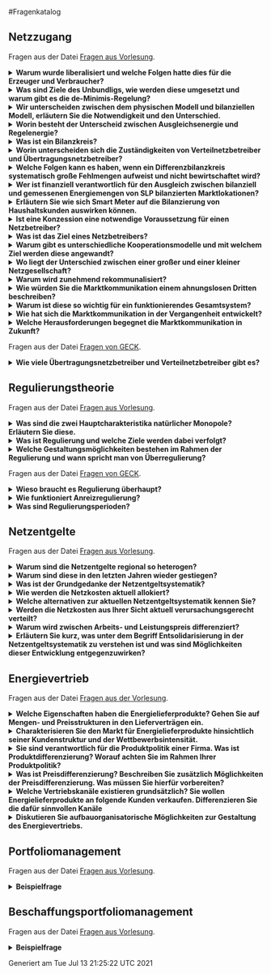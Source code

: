 #Fragenkatalog
## Netzzugang
Fragen aus der Datei [Fragen aus Vorlesung](./Fragenkatalog/00%20Netzzugang/Fragen%20aus%20Vorlesung.md).
<details><summary><b>Warum wurde liberalisiert und welche Folgen hatte dies für die Erzeuger und Verbraucher? </b></summary>
<table><tr><td>

Früher hatten die **Erzeuger Monopolstellung**. Dadurch konnten sie die Preise festsetzen.

Die Liberalisierung meint die Einführung eines Wettbewerbs, Abbau von Zutrittsbarrieren und weniger politische Eingriffe. Verbraucher können ihren Anbieter frei wählen und haben dadurch tendenziell niedrigere Strompreise.

Hinweis: Die Liberalisierung betrifft nicht die Netze. Aufgrund der hohen Investitionskosten bleibt hier das Monopol bestehen.

F 1 - 6

</td></tr></table>
</details>
<details><summary><b>Was sind Ziele des Unbundligs, wie werden diese umgesetzt und warum gibt es die de-Minimis-Regelung?</b></summary>
<table><tr><td>

Ziel ist die Trennung des Netzes vom Vertrieb.

| Unbundlingform | Größe |
| Buchhalterisch | jedes EVU |
| Informatoisch | jedes EVU |
| Organisatorisch | jedes EVU |
| Gesellschaftsrechtlich | ab 100.000 angeschlossenen Zählpunkten |
| Eigentumsrechtlich | für Übertragungsnetzbetreiber |

Die **De-minimis-Beihilfe** hilft kleinen Energieversorgungsunternehmen (EVU). Diese haben aufgrund ihrer Größe nicht die Kapazität alle Unbundlingstufen umzusetzen. 

F 1 - 7

</td></tr></table>
</details>
<details><summary><b>Wir unterscheiden zwischen dem physischen Modell und bilanziellen Modell, erläutern Sie die Notwendigkeit und den Unterschied. </b></summary>
<table><tr><td>

- Einspeisung wird pauschal abgerechnet
- Netzentgelte nur für Beschaffung (Stromfluss von Höchstspannungnetz -> Abnehmer)

<img src="./PhyBila.PNG">

F 1 - 11ff.

</td></tr></table>
</details>
<details><summary><b>Worin besteht der Unterscheid zwischen Ausgleichsenergie und Regelenergie?</b></summary>
<table><tr><td>

**Ausgleichsenergie**
- Hin und Herschieben von Energiemengen zwischen den Bilanzkreisen
- finanzielle/buchhalterisch

**Regelenergie**
- Tatsächlicher Eingriff -> Es muss mehr/weniger Strom erzeugt werden.


F 1 - 18

</td></tr></table>
</details>
<details><summary><b>Was ist ein Bilanzkreis?</b></summary>
<table><tr><td>

- Virtuelles Versorgungsgebiet
- Bündelung von Einspeisung und Abnehmer
- Das für den Bilanzkreis verantwortliche Unternehmen wird Bilanzkreisverantwortlicher genannt.
- Ziel: Erzeugung = Verbrauch

F 1 - 14

</td></tr></table>
</details>
<details><summary><b>Worin unterscheiden sich die Zuständigkeiten von Verteilnetzbetreiber und Übertragungsnetzbetreiber?</b></summary>
<table><tr><td>

**Übertragungsnetzbetreiber**
- Betreibt eine der 4 Regelzonen
- Ist für die Systemsicherheit verantwortlich
- Ist gleichzeitig Bilanzkreiskoordinator
- Aufgaben
  - Netzführung, -instandhaltung, -planung und -ausbau
  - Regulierungsmanagement 
  - Messstellenbetrieb
  - Netz- und Messzugangsmanagement
  - Energiemengenbilanzierung
  - Netzabrechnung
  - erweitertes Berichtswesen

**Verteilnetzbetreiber**
- Betreibt eins der aktuell 883 Verteilnetze
- unterstützt das Bilanzkreissystem durch Zuordnung von Kunden zu Lieferanten und Bilanzkreisen
- Aufbereitung und Lieferung von Daten an LF, BKV und BIKO.
- Aufgaben
  - Netzführung, -instandhaltung, -planung und -ausbau
  - Regulierungsmanagement, 
  - Messstellenbetrieb
  - Netz- und Messzugangsmanagement
  - Energiemengenbilanzierung
  - Netzabrechnung
  - erweitertes Berichtswesen

</td></tr></table>
</details>
<details><summary><b>Welche Folgen kann es haben, wenn ein Differenzbilanzkreis systematisch große Fehlmengen aufweist und nicht bewirtschaftet wird? </b></summary>
<table><tr><td>

**Differenzbilanzkreis** sind Netzbetreiber mit über 100.000 Kunden.
Wenn der nicht richtig bewirtschaftet wird, kann das folgende Folgen haben:
- Instabilität der Netzfrequenz
- Mehr Regelenergie
- Bezahlen von Bußgeldern

</td></tr></table>
</details>
<details><summary><b>Wer ist finanziell verantwortlich für den Ausgleich zwischen bilanziell und gemessenen Energiemengen von SLP bilanzierten Marktlokationen?</b></summary>
<table><tr><td>

Der Netzbetreiber. Abgerechnet wird dies im Nachgang über eine Mehr-/Mindermengen Abrechnung.

</td></tr></table>
</details>
<details><summary><b>Erläutern Sie wie sich Smart Meter auf die Bilanzierung von Haushaltskunden auswirken können.</b></summary>
<table><tr><td>

Positiv. Bisher werden Haushaltskunden mit verallgemeinerten SLPs prognoszitiert. Mit Smart Meter können individuellere Lastprofile angelegt werden, da diese Zählerstände in einer deutlich höheren Frequenz beschaffen. (Fernauslesbar und 15 Minuten Takt) 

</td></tr></table>
</details>
<details><summary><b>Ist eine Konzession eine notwendige Voraussetzung für einen Netzbetreiber?</b></summary>
<table><tr><td>

Ja, ist sie. Nur mit einer Konzession darf der Netzbetreiber das Netz betreiben und daraus eine Wertschöpfung erzielen.

Konzessionsverträge stellen die rechtliche Grundlage für den Netzbetreiber dar, sie determinieren aber nicht zwangsläufig wie das Unternehmen entlang der Wertschöpfungsstufen organisiert ist.

F 2 - 8

</td></tr></table>
</details>
<details><summary><b>Was ist das Ziel eines Netzbetreibers?</b></summary>
<table><tr><td>

Oberstes ziel des Netzbetreibers ist die sicher und kostengünstige Versorgung seiner diskriminierungsfrei angeschlossenen Kunden. Daraus ergibt sich folgendes Zieldreiecke in der Unternehmensstruktur. (Privates Unternehmen. Will Gewinn erzielen)

F 2 - 9

</td></tr></table>
</details>
<details><summary><b>Warum gibt es unterschiedliche Kooperationsmodelle und mit welchem Ziel werden diese angewandt?</b></summary>
<table><tr><td>

Diese haben Maßgeblichen Einfluss auf die Berichtspflichten im Rahmen der Regulierung.

</td></tr></table>
</details>
<details><summary><b>Wo liegt der Unterschied zwischen einer großer und einer kleiner Netzgesellschaft?</b></summary>
<table><tr><td>

Je größer die Netzgesellschaft, desto mehr Personal und eigenes KnowHow bringt diese mit. Dadurch kann diese mehr Aufgaben (z.B. Netzbewirtschaftung) übernehmen. Kleinere Netzgesellschaften haben diese Kompetenz nicht und müssen deshalb andere Netzgesellschaften/EVUs mit dem Netzbetrieb beauftragen.

</td></tr></table>
</details>
<details><summary><b>Warum wird zunehmend rekommunalisiert?</b></summary>
<table><tr><td>

Wirtschaftlichkeit  (Städte erkennen das immer mehr als Einnahmequelle. Konzessionsverträge werden nur ausgestellt, wenn Stadt beteiligt ist.)

Soll angeblich noch weitere Vorteile haben.
- Bürgernähe
- Bessere Zusammenarbeit mit Kommunne
- Regelmäßige Informationen an Verwaltung und Politik

F 2 - 15

</td></tr></table>
</details>
<details><summary><b>Wie würden Sie die Marktkommunikation einem ahnungslosen Dritten beschreiben? </b></summary>
<table><tr><td>

Die BNetzA legt die standardisierten Marktprozesse in der Energiewirtschaft fest.
Es gibt zahlreiche Prozesse für den Austausch unter den verschiedenen Marktrollen.

</td></tr></table>
</details>
<details><summary><b>Warum ist diese so wichtig für ein funktionierendes Gesamtsystem?</b></summary>
<table><tr><td>

Energiewirtschaft ist ein Massengeschäft. Es müssen viele verschiedene Unternehmen/Marktakteure zusammenarbeiten, damit der ganze Bumms funktioniert.

Dafür ist es wichtig einen elektronischen standardisierten Weg zur Datenübermittlung zu haben. Dies ist die Marktkommunikation.

</td></tr></table>
</details>
<details><summary><b>Wie hat sich die Marktkommunikation in der Vergangenheit entwickelt?</b></summary>
<table><tr><td>

Rasant.

BNetzA hat viele dumme Einfälle. Beispiel Lieferscheine. Mehrarbeit Viel, Mehrwert Null.

</td></tr></table>
</details>
<details><summary><b>Welche Herausforderungen begegnet die Marktkommunikation in Zukunft?</b></summary>
<table><tr><td>

Mako 2020 - oder mittlerweile eher Mako 2030. 
</td></tr></table>
</details>

Fragen aus der Datei [Fragen von GECK](./Fragenkatalog/00%20Netzzugang/Fragen%20von%20GECK.md).
<details><summary><b>Wie viele Übertragungsnetzbetreiber und Verteilnetzbetreiber gibt es?</b></summary>
<table><tr><td>

- 4 Übertragungsnetzbetreiber
- 800 Verteilnetzbetreiber

(zu F 1 - 8)
</td></tr></table>
</details>

## Regulierungstheorie
Fragen aus der Datei [Fragen aus Vorlesung](./Fragenkatalog/01%20Regulierungstheorie/Fragen%20aus%20Vorlesung.md).
<details><summary><b>Was sind die zwei Hauptcharakteristika natürlicher Monopole? Erläutern Sie diese.</b></summary>
<table><tr><td>

- **Subadditivität** Beschreibt, dass ein Unternehmen ein Produkt kostengünstiger herstellen kann als mehrere Unternehmen gemeinsam. (1 Netz pro Gebiet, 2 Netze rechnen sich nicht)
- **Irreversibilität** oder versunkene Kosten. Investitionskosten, die nicht mehr rückgängig gemacht werden können.

F 3 - 6

</td></tr></table>
</details>
<details><summary><b>Was ist Regulierung und welche Ziele werden dabei verfolgt?</b></summary>
<table><tr><td>

Regulierung ist der staatliche Eingriff in einen Wirtschaftssektor mit dem Ziel, unerwünschte Entwicklungen zu vermeiden.
- Kontrolle von Marktmacht
- Umfang
- Qualität
- Verfolgung gesellschaftlicher Ziele

F 3 - 7

</td></tr></table>
</details>
<details><summary><b>Welche Gestaltungsmöglichkeiten bestehen im Rahmen der Regulierung und wann spricht man von Überregulierung?</b></summary>
<table><tr><td>

**Kostenregulierung**

**Anreizregulierung**

TODO Was ist damit gemein?
</td></tr></table>
</details>

Fragen aus der Datei [Fragen von GECK](./Fragenkatalog/01%20Regulierungstheorie/Fragen%20von%20GECK.md).
<details><summary><b>Wieso braucht es Regulierung überhaupt?</b></summary>
<table><tr><td>

Netzbetreiber haben Monopolstellung. Dies ist grundsätzlich erstmal schlecht, aber nicht vermeidbar. Interner Anteil für Optimierung, Weiterentwicklung und Kostensenkung fehlt. Deshalb gibt es die Anzeizoptimierung.

</td></tr></table>
</details>
<details><summary><b>Wie funktioniert Anreizregulierung?</b></summary>
<table><tr><td>

Früher:
**Obergrenze für Erlöse**
- Interne Kostenschätzung
- Bundesweiter Effizienzvergleich (mit anderen Netzbetreibern)
- Effizienz verbessert sich jährlich -> Netzbetreiber müssen mitziehen

Heute:
**Regulierungsperioden**

</td></tr></table>
</details>
<details><summary><b>Was sind Regulierungsperioden?</b></summary>
<table><tr><td>

Ein Zeitraum von 5 Jahren. Netzbetreiber muss Kosten/Planungen offen legen und diese von einem Wirtschaftsprüfung orüfen lassen. (Basisjahr) Dadurch werden die Netzentgelte bestimmt. 
Weicht der Gewinn vom Netzbetreiber stark (größer 5 Prozent) von dem geplanten Erlös ab, kann nachreguliert werden und die Netzkosten auch in der Periode angepasst werden.
</td></tr></table>
</details>

## Netzentgelte
Fragen aus der Datei [Fragen aus Vorlesung](./Fragenkatalog/02%20Netzentgelte/Fragen%20aus%20Vorlesung.md).
<details><summary><b>Warum sind die Netzentgelte regional so heterogen?</b></summary>
<table><tr><td>

Ursachen dafür sind
- Unterschiedliche Auslastung der Netze
- Besiedlungsdichte
- Unterschiedliche Kosten für Einspeisemanagementmaßnahmen
- Alter der Netze (Ältere Netze haben geringere Restwerte -> Geringere Kosten)
- Qualität der Netze

F 4 - 7

</td></tr></table>
</details>
<details><summary><b>Warum sind diese in den letzten Jahren wieder gestiegen?</b></summary>
<table><tr><td>

Der Grundpreis für die Nutzung des Stromnetztes ist gestiegen, da
- höhere Umlagen/Steuern
- Räumliches Auseinanderdriften von Erzeugung und Verbrauch (Strom fließt mehr Kilometer)

F 4 - 6,8,10

</td></tr></table>
</details>
<details><summary><b>Was ist der Grundgedanke der Netzentgeltsystematik?</b></summary>
<table><tr><td>

Der Grundgedanke der Netzentgeltsystematik ist die entstehenden Netzkosten „verursachungsgerecht“ auf die angeschlossenen Netznutzer zu verteilen.

F 4 - 13

</td></tr></table>
</details>
<details><summary><b>Wie werden die Netzkosten aktuell allokiert?</b></summary>
<table><tr><td>

Was ist hier gemein? Das Verfahren auf Folie 13 oder die Bestandteile bei 14?

TODO

</td></tr></table>
</details>
<details><summary><b>Welche alternativen zur aktuellen Netzentgeltsystematik kennen Sie?</b></summary>
<table><tr><td>

TODO

</td></tr></table>
</details>
<details><summary><b>Werden die Netzkosten aus Ihrer Sicht aktuell verursachungsgerecht verteilt?</b></summary>
<table><tr><td>

Durch den Gleichzeitigkeitsgrad wird versucht die Kosten möglichst Gerecht aufzuteilen. Das ist aber schwierig. Ist das hier die gewollte Antwort?

Der reale Gleichzeitigkeitsgrad kann erst nach Ablauf des Jahres berechnet werden. Er sagt aus, wie das Verhältnis der eigenen Höchstleistung eines Verbrauchers zu der Höchstleistung des Netzes ist. Im Vorfeld könnte dieser auch nur schwierig prognostiziert werden. Somit kann dieser nicht für die Planung der Netzentgelte genutzt werden. 

Die Alternative, der pauschale Gleichzeitigkeitsgrad, bestimmt die Wahrscheinlichkeit, dass die individuelle Jahreshöchstleistung eines Verbrauchers zum Zeitpunkt der Jahreshöchstleistung des Netzes auftritt. Dieser kann im Vorfeld bestimmt werden und deshalb für die Planung der Netzentgelte genutzt werden. Zudem ist dieser Grad 

Die verursachergerechte Verteilung der Netzkosten auf Basis des pauschalen Gleichzeitigkeitsgrad kann nicht gerecht sein, da dieser auf zu vielen Annahmen und Prognosen beruht. Es ist jedoch ein Weg, die Verteilung mit angemessenem Aufwand möglichst gerecht zu gestalten.

F 4 - 19f.

Alternativantwort:
- Für einen diskrimierungsfreien Stromhandel findet der Handel immer an der Höchstspannungsebene statt. Die Netzkosten, die die Erzeuger aufwenden müssen um den Strom in diese Höchstspannung zu bekommen, werden nicht berechnet. --> Erzeuger haben unterschiedliche Netzkosten, da diese an unterschiedlichen Ebenen angeschlossen sind - diese Kosten werden aber nicht berechnet. --> Unfair.
- Räumliches Auseinanderdriften von Erzeugung und Verbrauch --> Auch wenn Erzeuger und Verbraucher direkt nebeneinander stehen, muss der Verbraucher die Netzkosten zahlen als würde er den Strom aus dem Höchstspannungsnetz beziehen. --> Unfair

TODO

</td></tr></table>
</details>
<details><summary><b>Warum wird zwischen Arbeits- und Leistungspreis differenziert?</b></summary>
<table><tr><td>

Die Netze müssen anhand der maximalen Leistung dimensioniert werden müssen. Die Netzkosten sind somit abhängig der Leistung. 

Kunden, die das ganze Jahr konstant viel Strom verbrauchen (große Menge, kaum Leistung), würden durch eine Abrechnung nur nach Arbeitspreis gegenüber Kunden mit einer kurzfristig hohen Leistung benachteiligt. Die Aufteilung in Arbeits und Leistungspreis ist ein gutes Mittel die Kosten verursachergerecht aufzuteilen.

TODO

</td></tr></table>
</details>
<details><summary><b>Erläutern Sie kurz, was unter dem Begriff Entsolidarisierung in der Netzentgeltsystematik zu verstehen ist und was sind Möglichkeiten dieser Entwicklung entgegenzuwirken?</b></summary>
<table><tr><td>

Durch eigene Solaranlagen und dadurch einen höheren Eigenverbrauch sinkt insgesamt die aus dem Netz bezogene Energiemenge. Die Netzentgelte, welche für die verbrauchte Energiemenge gezahlt werden muss, steigen dadurch - bzw. werden auf weniger Verbraucher umgelegt.

Jedoch profitieren alle Verbraucher, also die Eigenversorger und die Normalos, von einer stabilen Netzinfrastruktur. Die Kosten dafür tragen aber nach dem aktuellen Vorgehen die Normalos.

Man könnte dem Prozess entgegen wirken, indem die Eigenversorger, unabhängig der aus dem Netz bezogenen Menge, einen angemessenen Beitrag zur Netzinfrastruktur leisten.

[Quelle](https://www.bundesnetzagentur.de/SharedDocs/Downloads/DE/Sachgebiete/Energie/Unternehmen_Institutionen/Netzentgelte/Netzentgeltsystematik/Bericht_Netzentgeltsystematik_12-2015.pdf?__blob=publicationFile&v=1)
</td></tr></table>
</details>

## Energievertrieb
Fragen aus der Datei [Fragen aus der Vorlesung](./Fragenkatalog/03%20Energievertrieb/Fragen%20aus%20der%20Vorlesung.md).
<details><summary><b>Welche Eigenschaften haben die Energielieferprodukte? Gehen Sie auf Mengen- und Preisstrukturen in den Lieferverträgen ein.</b></summary>
<table><tr><td>


F 6 - 14 und 16

</td></tr></table>
</details>
<details><summary><b>Charakterisieren Sie den Markt für Energielieferprodukte hinsichtlich seiner Kundenstruktur und der Wettbewerbsintensität.</b></summary>
<table><tr><td>

- Wir unterscheiden zwischen Groß- und Kleinkunden.
- Großkunden
  - Wechseln häufig die Verträge (Ausschreibung von Strom)
  - Preissensitiv
  - Intensiverer Kostenwettbewerb -> höhere Preissensitivität
- Kleinkunden
  - Inhomogen: können Preissensitiv aber auch Preisressistent sein
  - Informieren sich (idealerweise ein mal im Jahr)
  
</td></tr></table>
</details>
<details><summary><b>Sie sind verantwortlich für die Produktpolitik einer Firma. Was ist Produktdifferenzierung? Worauf achten Sie im Rahmen Ihrer Produktpolitik?</b></summary>
<table><tr><td>

- Produktdifferenzierung: Abgrenzung des Produktes zum Mittwettbewerb (neues Verkaufsargument)
- Produktpolitik: 
  - Motiv des Kunden finden
  - Was haben die Wettbewerber
  - Welchen Mehrwert kann ich dem Kunden liefern
  - Preis (Zahlungsbereitschaft der Kunden >  Preis > Kosten)

</td></tr></table>
</details>
<details><summary><b>Was ist Preisdifferenzierung? Beschreiben Sie zusätzlich Möglichkeiten der Preisdifferenzierung. Was müssen Sie hierfür vorbereiten?</b></summary>
<table><tr><td>

Preisdifferenzierung: Anbieter legen keinen einheitlichen Verkaufspreis fest.
- Zeit (Tag/Nachttarife, Sommertarife)
- Region (Im Verteilnetzgebiet)
- Menge (Grundpreis / Arbeitspreis)
- Kundengruppen 
  - Privat: weiter diff.: z.B. Studenten
  - Gewerblich
  - Industriell
- Was müssen sie hierfür vorbereiten?
  - Einkaufspreis 
  - Transferpreis 
  - Selbstkostenpreis
  - Verkaufspreis
F.6-36, 6-33

</td></tr></table>
</details>
<details><summary><b>Welche Vertriebskanäle existieren grundsätzlich? Sie wollen Energielieferprodukte an folgende Kunden verkaufen. Differenzieren Sie die dafür sinnvollen Kanäle</b></summary>
<table><tr><td>

1. Kleinkunden – Haushalte, Dienstleistungsunternehmen, kleine Gewerbekunden
  - Onlineplattformen
  - Direktvertrieb über eigene MA
  - Call-Center
  - etc.
  - F.6-37
2. Großkunden – großes Gewerbe und Industriekunden
  - Ausschreibung
  - Direktvertrieb über eigene MA

</td></tr></table>
</details>
<details><summary><b>Diskutieren Sie aufbauorganisatorische Möglichkeiten zur Gestaltung des Energievertriebs.</b></summary>
<table><tr><td>

Je nach Organisationsstruktur kann man Marketing und Vertrieb zusammenschließen oder voneinander trennen.
F.6-40/41/43
</td></tr></table>
</details>

## Portfoliomanagement
Fragen aus der Datei [Fragen aus Vorlesung](./Fragenkatalog/04%20Portfoliomanagement/Fragen%20aus%20Vorlesung.md).
<details><summary><b>Beispielfrage</b></summary>
<table><tr><td>

TODO
</td></tr></table>
</details>

## Beschaffungsportfoliomanagement
Fragen aus der Datei [Fragen aus Vorlesung](./Fragenkatalog/05%20Beschaffungsportfoliomanagement/Fragen%20aus%20Vorlesung.md).
<details><summary><b>Beispielfrage</b></summary>
<table><tr><td>

TODO
</td></tr></table>
</details>



Generiert am Tue Jul 13 21:25:22 UTC 2021

